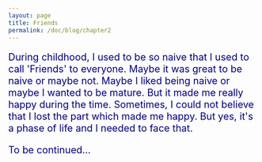 ```yaml
---
layout: page
title: Friends
permalink: /doc/blog/chapter2
---
```


<p style = "color: #000080; font-size: 1.4em">
    During childhood, I used to be so naive that I used to call 'Friends' to everyone. Maybe it was great to be naive or maybe not. Maybe I liked being naive or maybe I wanted to be mature. But it made me really happy during the time. Sometimes, I could not believe that I lost the part which made me happy. But yes, it's a phase of life and I needed to face that.
</p>

<p style = "color: #000080; font-size: 1.4em">
   To be continued...
</p>
